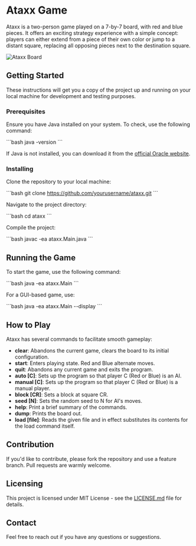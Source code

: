 # Ataxx Game

Ataxx is a two-person game played on a 7-by-7 board, with red and blue pieces. It offers an exciting strategy experience with a simple concept: players can either extend from a piece of their own color or jump to a distant square, replacing all opposing pieces next to the destination square.

![Ataxx Board](./images/ataxx_board.png)

## Getting Started

These instructions will get you a copy of the project up and running on your local machine for development and testing purposes.

### Prerequisites

Ensure you have Java installed on your system. To check, use the following command:

\```bash
java -version
\```

If Java is not installed, you can download it from the [official Oracle website](https://www.oracle.com/java/technologies/javase-jdk11-downloads.html).

### Installing

Clone the repository to your local machine:

\```bash
git clone https://github.com/yourusername/ataxx.git
\```

Navigate to the project directory:

\```bash
cd ataxx
\```

Compile the project:

\```bash
javac -ea ataxx.Main.java
\```

## Running the Game

To start the game, use the following command:

\```bash
java -ea ataxx.Main
\```

For a GUI-based game, use:

\```bash
java -ea ataxx.Main --display
\```

## How to Play

Ataxx has several commands to facilitate smooth gameplay:

- **clear**: Abandons the current game, clears the board to its initial configuration.
- **start**: Enters playing state. Red and Blue alternate moves.
- **quit**: Abandons any current game and exits the program.
- **auto [C]**: Sets up the program so that player C (Red or Blue) is an AI.
- **manual [C]**: Sets up the program so that player C (Red or Blue) is a manual player.
- **block [CR]**: Sets a block at square CR.
- **seed [N]**: Sets the random seed to N for AI's moves.
- **help**: Print a brief summary of the commands.
- **dump**: Prints the board out.
- **load [file]**: Reads the given file and in effect substitutes its contents for the load command itself.

## Contribution

If you'd like to contribute, please fork the repository and use a feature branch. Pull requests are warmly welcome.

## Licensing

This project is licensed under MIT License - see the [LICENSE.md](LICENSE.md) file for details.

## Contact

Feel free to reach out if you have any questions or suggestions.


